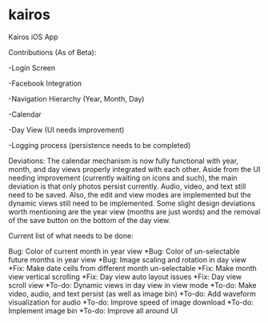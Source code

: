 # kairos
Kairos iOS App

Contributions (As of Beta):

-Login Screen

-Facebook Integration

-Navigation Hierarchy (Year, Month, Day)

-Calendar

-Day View (UI needs improvement)

-Logging process (persistence needs to be completed)

Deviations:
The calendar mechanism is now fully functional with year, month, and day views properly integrated with each other. Aside from the UI needing improvement (currently waiting on icons and such), the main deviation is that only photos persist currently. Audio, video, and text still need to be saved. Also, the edit and view modes are implemented but the dynamic views still need to be implemented. Some slight design deviations worth mentioning are the year view (months are just words) and the removal of the save button on the bottom of the day view.

Current list of what needs to be done:

Bug: Color of current month in year view
*Bug: Color of un-selectable future months in year view
*Bug: Image scaling and rotation in day view
*Fix: Make date cells from different month un-selectable
*Fix: Make month view vertical scrolling
*Fix: Day view auto layout issues
*Fix: Day view scroll view
*To-do: Dynamic views in day view in view mode
*To-do: Make video, audio, and text persist (as well as image bin)
*To-do: Add waveform visualization for audio
*To-do: Improve speed of image download
*To-do: Implement image bin
*To-do: Improve all around UI
